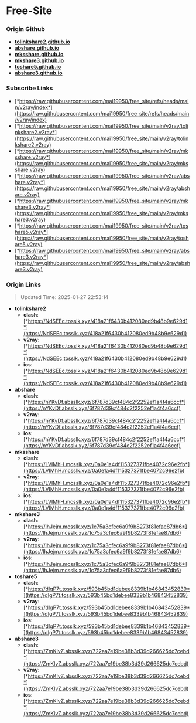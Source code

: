 # Free-Site

### Origin Github

- [**tolinkshare2.github.io**](https://github.com/tolinkshare2/tolinkshare2.github.io)
- [**abshare.github.io**](https://github.com/abshare/abshare.github.io)
- [**mksshare.github.io**](https://github.com/mksshare/mksshare.github.io)
- [**mkshare3.github.io**](https://github.com/mkshare3/mkshare3.github.io)
- [**toshare5.github.io**](https://github.com/toshare5/toshare5.github.io)
- [**abshare3.github.io**](https://github.com/abshare3/abshare3.github.io)

### Subscribe Links

- [*https://raw.githubusercontent.com/mai19950/free_site/refs/heads/main/v2ray/index*](https://raw.githubusercontent.com/mai19950/free_site/refs/heads/main/v2ray/index)
- [*https://raw.githubusercontent.com/mai19950/free_site/main/v2ray/tolinkshare2.v2ray*](https://raw.githubusercontent.com/mai19950/free_site/main/v2ray/tolinkshare2.v2ray)
- [*https://raw.githubusercontent.com/mai19950/free_site/main/v2ray/mksshare.v2ray*](https://raw.githubusercontent.com/mai19950/free_site/main/v2ray/mksshare.v2ray)
- [*https://raw.githubusercontent.com/mai19950/free_site/main/v2ray/abshare.v2ray*](https://raw.githubusercontent.com/mai19950/free_site/main/v2ray/abshare.v2ray)
- [*https://raw.githubusercontent.com/mai19950/free_site/main/v2ray/mkshare3.v2ray*](https://raw.githubusercontent.com/mai19950/free_site/main/v2ray/mkshare3.v2ray)
- [*https://raw.githubusercontent.com/mai19950/free_site/main/v2ray/toshare5.v2ray*](https://raw.githubusercontent.com/mai19950/free_site/main/v2ray/toshare5.v2ray)
- [*https://raw.githubusercontent.com/mai19950/free_site/main/v2ray/abshare3.v2ray*](https://raw.githubusercontent.com/mai19950/free_site/main/v2ray/abshare3.v2ray)

### Origin Links

> Updated Time: 2025-01-27 22:53:14

- **tolinkshare2**
  - **clash**: [*https://NdSEEc.tosslk.xyz/418a21f6430b412080ed9b48b9e629d1*](https://NdSEEc.tosslk.xyz/418a21f6430b412080ed9b48b9e629d1)
  - **v2ray**: [*https://NdSEEc.tosslk.xyz/418a21f6430b412080ed9b48b9e629d1*](https://NdSEEc.tosslk.xyz/418a21f6430b412080ed9b48b9e629d1)
  - **ios**: [*https://NdSEEc.tosslk.xyz/418a21f6430b412080ed9b48b9e629d1*](https://NdSEEc.tosslk.xyz/418a21f6430b412080ed9b48b9e629d1)
- **abshare**
  - **clash**: [*https://nYKvDf.absslk.xyz/6f787d39cf484c2f2252ef1a4f4a6ccf*](https://nYKvDf.absslk.xyz/6f787d39cf484c2f2252ef1a4f4a6ccf)
  - **v2ray**: [*https://nYKvDf.absslk.xyz/6f787d39cf484c2f2252ef1a4f4a6ccf*](https://nYKvDf.absslk.xyz/6f787d39cf484c2f2252ef1a4f4a6ccf)
  - **ios**: [*https://nYKvDf.absslk.xyz/6f787d39cf484c2f2252ef1a4f4a6ccf*](https://nYKvDf.absslk.xyz/6f787d39cf484c2f2252ef1a4f4a6ccf)
- **mksshare**
  - **clash**: [*https://LVIMhH.mcsslk.xyz/0a0e1a4df115327371fbe4072c96e2fb*](https://LVIMhH.mcsslk.xyz/0a0e1a4df115327371fbe4072c96e2fb)
  - **v2ray**: [*https://LVIMhH.mcsslk.xyz/0a0e1a4df115327371fbe4072c96e2fb*](https://LVIMhH.mcsslk.xyz/0a0e1a4df115327371fbe4072c96e2fb)
  - **ios**: [*https://LVIMhH.mcsslk.xyz/0a0e1a4df115327371fbe4072c96e2fb*](https://LVIMhH.mcsslk.xyz/0a0e1a4df115327371fbe4072c96e2fb)
- **mkshare3**
  - **clash**: [*https://IhJejm.mcsslk.xyz/1c75a3cfec6a9f9b8273f81efae87db6*](https://IhJejm.mcsslk.xyz/1c75a3cfec6a9f9b8273f81efae87db6)
  - **v2ray**: [*https://IhJejm.mcsslk.xyz/1c75a3cfec6a9f9b8273f81efae87db6*](https://IhJejm.mcsslk.xyz/1c75a3cfec6a9f9b8273f81efae87db6)
  - **ios**: [*https://IhJejm.mcsslk.xyz/1c75a3cfec6a9f9b8273f81efae87db6*](https://IhJejm.mcsslk.xyz/1c75a3cfec6a9f9b8273f81efae87db6)
- **toshare5**
  - **clash**: [*https://dIgP7t.tosslk.xyz/593b45bd1debee8339b1b46843452839*](https://dIgP7t.tosslk.xyz/593b45bd1debee8339b1b46843452839)
  - **v2ray**: [*https://dIgP7t.tosslk.xyz/593b45bd1debee8339b1b46843452839*](https://dIgP7t.tosslk.xyz/593b45bd1debee8339b1b46843452839)
  - **ios**: [*https://dIgP7t.tosslk.xyz/593b45bd1debee8339b1b46843452839*](https://dIgP7t.tosslk.xyz/593b45bd1debee8339b1b46843452839)
- **abshare3**
  - **clash**: [*https://ZmKlvZ.absslk.xyz/722aa7e19be38b3d39d266625dc7cebd*](https://ZmKlvZ.absslk.xyz/722aa7e19be38b3d39d266625dc7cebd)
  - **v2ray**: [*https://ZmKlvZ.absslk.xyz/722aa7e19be38b3d39d266625dc7cebd*](https://ZmKlvZ.absslk.xyz/722aa7e19be38b3d39d266625dc7cebd)
  - **ios**: [*https://ZmKlvZ.absslk.xyz/722aa7e19be38b3d39d266625dc7cebd*](https://ZmKlvZ.absslk.xyz/722aa7e19be38b3d39d266625dc7cebd)
